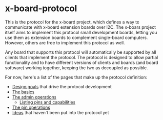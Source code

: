 
x-board-protocol
================

This is the protocol for the x-board project, which defines a way to communicate
with x-board extension boards over I2C. The x-boars project itself aims to
implement this protocol small development boards, letting you use them as extension
boards to complement single-board computers. However, others are free to implement
this protocol as well.

Any board that supports this protocol will automatically be supported by all clients
that implement the protocol. The protocol is designed to allow partial functionality
and to have different versions of clients and boards (and board software) working
together, keeping the two as decoupled as possible.

For now, here's a list of the pages that make up the protocol definition:

- [Design goals](goals.md) that drive the protocol development
- [The basics](basics.md)
- [The admin operations](admin-operations.md)
  - [Listing pins and capabilities](list-pins-capabilities.md)
- [The pin operations](pin-operations.md)
- [Ideas](ideas.md) that haven't been put into the protocol yet